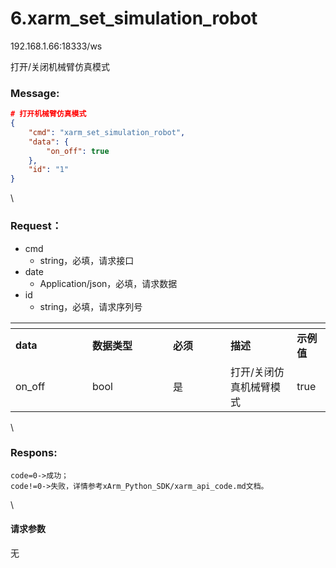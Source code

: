 # 6.xarm\_set\_simulation\_robot

192.168.1.66:18333/ws

打开/关闭机械臂仿真模式

### Message:   

```json
# 打开机械臂仿真模式
{
    "cmd": "xarm_set_simulation_robot",
    "data": {
        "on_off": true
    },
    "id": "1"
}
```

\


### Request：  

* cmd
  * string，必填，请求接口
* date
  * Application/json，必填，请求数据
* id
  * string，必填，请求序列号

<table data-header-hidden><thead><tr><th width="107"></th><th width="113"></th><th width="76"></th><th></th><th></th></tr></thead><tbody><tr><td><strong>data</strong></td><td><strong>数据类型</strong></td><td><strong>必须</strong></td><td><strong>描述</strong></td><td><strong>示例值</strong></td></tr><tr><td>on_off</td><td>bool</td><td>是</td><td>打开/关闭仿真机械臂模式</td><td>true</td></tr></tbody></table>

\


### Respons:  

```
code=0->成功；
code!=0->失败，详情参考xArm_Python_SDK/xarm_api_code.md文档。
```

\


#### 请求参数

无
